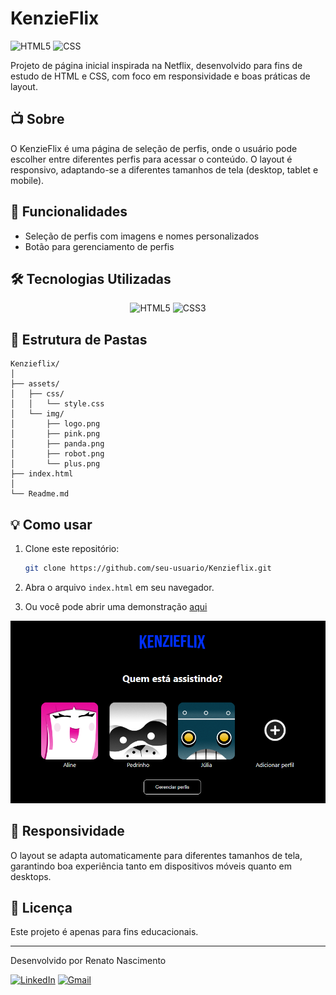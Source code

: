 # KenzieFlix

![HTML5](https://img.shields.io/badge/html5-%23E34F26.svg?style=for-the-badge&logo=html5&logoColor=white)
![CSS](https://img.shields.io/badge/css-%231572B6.svg?style=for-the-badge&logo=css&logoColor=white)

Projeto de página inicial inspirada na Netflix, desenvolvido para fins de estudo de HTML e CSS, com foco em responsividade e boas práticas de layout.

## 📺 Sobre

O KenzieFlix é uma página de seleção de perfis, onde o usuário pode escolher entre diferentes perfis para acessar o conteúdo. O layout é responsivo, adaptando-se a diferentes tamanhos de tela (desktop, tablet e mobile).

## 🚀 Funcionalidades

- Seleção de perfis com imagens e nomes personalizados
- Botão para gerenciamento de perfis

## 🛠️ Tecnologias Utilizadas

<p align="center">
  <img src="https://img.shields.io/badge/HTML5-E34F26?style=for-the-badge&logo=html5&logoColor=white" alt="HTML5">
  <img src="https://img.shields.io/badge/CSS3-1572B6?style=for-the-badge&logo=css3&logoColor=white" alt="CSS3">
</p>

## 📂 Estrutura de Pastas

```
Kenzieflix/
│
├── assets/
│   ├── css/
│   │   └── style.css
│   └── img/
│       ├── logo.png
│       ├── pink.png
│       ├── panda.png
│       ├── robot.png
│       └── plus.png
├── index.html
│   
└── Readme.md
```

## 💡 Como usar

1. Clone este repositório:
   ```bash
   git clone https://github.com/seu-usuario/Kenzieflix.git
   ```
2. Abra o arquivo `index.html` em seu navegador.

3. Ou você pode abrir uma demonstração [aqui](https://kenzieflix-fawn.vercel.app/)

<p align="center">
  <img src="/assets/img/kenzieflix.PNG" alt="Demonstração do projeto" width="700"/>
</p>

## 📱 Responsividade

O layout se adapta automaticamente para diferentes tamanhos de tela, garantindo boa experiência tanto em dispositivos móveis quanto em desktops.

## 📝 Licença

Este projeto é apenas para fins educacionais.

---

Desenvolvido por Renato Nascimento

[![LinkedIn](https://img.shields.io/badge/LinkedIn-0077B5?style=for-the-badge&logo=linkedin&logoColor=white)](https://www.linkedin.com/in/-renatonascimento/)
[![Gmail](https://img.shields.io/badge/Gmail-D14836?style=for-the-badge&logo=gmail&logoColor=white)](mailto:renatonascimento2001@gmail.com)
